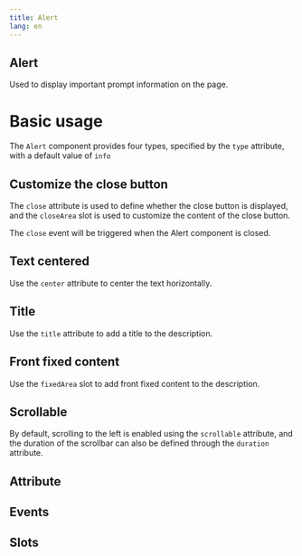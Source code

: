 ```yaml
---
title: Alert
lang: en
---
```


<script setup lang="ts">
  import props from "../../../example/alert/description/en-props.ts";
  import events from "../../../example/alert/description/en-events.ts";
  import slots from "../../../example/alert/description/en-slots.ts";
</script>


## Alert

Used to display important prompt information on the page.

# Basic usage

The ```Alert``` component provides four types, specified by the ```type``` attribute, with a default value of ```info```
<demo src="../../../example/alert/base.vue"></demo>


## Customize the close button

The ```close``` attribute is used to define whether the close button is displayed, and the ```closeArea``` slot is used to customize the content of the close button.

The ```close``` event will be triggered when the Alert component is closed.

<demo src="../../../example/alert/close.vue"></demo>

## Text centered

Use the ```center``` attribute to center the text horizontally.
<demo src="../../../example/alert/center.vue"></demo>

## Title

Use the ```title``` attribute to add a title to the description.
<demo src="../../../example/alert/title.vue"></demo>

## Front fixed content

Use the ```fixedArea``` slot to add front fixed content to the description.
<demo src="../../../example/alert/flex-tip.vue"></demo>

## Scrollable

By default, scrolling to the left is enabled using the ```scrollable``` attribute, and the duration of the scrollbar can also be defined through the ```duration``` attribute.
<demo src="../../../example/alert/scrollable.vue"></demo>

## Attribute
<table-block type="propsZh" :data="props"></table-block>


## Events
<table-block type="eventsZh" :data="events"></table-block>


## Slots
<table-block type="slotsZh" :data="slots"></table-block>
